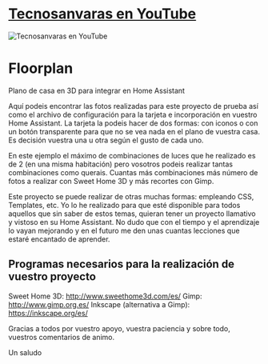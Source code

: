 [Tecnosanvaras en YouTube][1]
===
![Tecnosanvaras en YouTube](https://github.com/tecnosanvaras/Videos/blob/main/cabecera/CABECERA.jpg)

# Floorplan
Plano de casa en 3D para integrar en Home Assistant

Aquí podeis encontrar las fotos realizadas para este proyecto de prueba así como el archivo de configuración para la tarjeta e incorporación en vuestro Home Assistant.
La tarjeta la podeis hacer de dos formas: con iconos o con un botón transparente para que no se vea nada en el plano de vuestra casa. Es decisión vuestra una u otra según el gusto de cada uno.

En este ejemplo el máximo de combinaciones de luces que he realizado es de 2 (en una misma habitación) pero vosotros podeis realizar tantas combinaciones como querais. Cuantas más combinaciones más número de fotos a realizar con Sweet Home 3D y más recortes con Gimp.

Este proyecto se puede realizar de otras muchas formas: empleando CSS, Templates, etc. Yo lo he realizado para que esté disponible para todos aquellos que sin saber de estos temas, quieran tener un proyecto llamativo y vistoso en su Home Assistant. No dudo que con el tiempo y el aprendizaje lo vayan mejorando y en el futuro me den unas cuantas lecciones que estaré encantado de aprender.

## Programas necesarios para la realización de vuestro proyecto
Sweet Home 3D: http://www.sweethome3d.com/es/
Gimp: http://www.gimp.org.es/
Inkscape (alternativa a Gimp): https://inkscape.org/es/

Gracias a todos por vuestro apoyo, vuestra paciencia y sobre todo, vuestros comentarios de animo.

Un saludo


  [1]: https://www.youtube.com/channel/UCMddiVH-CzGZ97sVgZrKg6A
